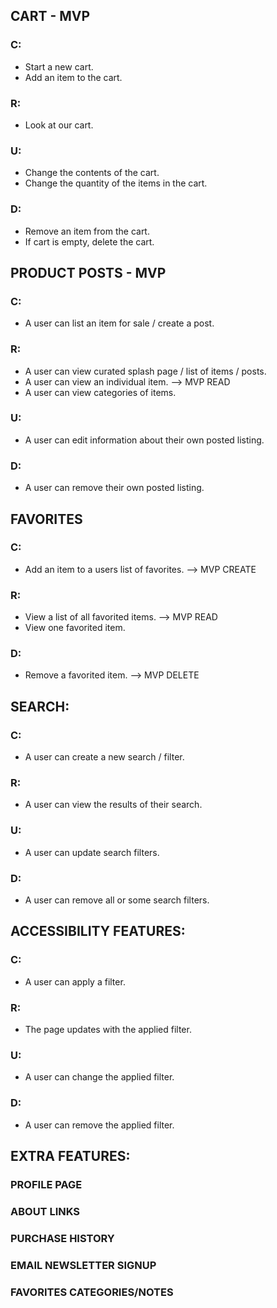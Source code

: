 ## CART - MVP

### C:

- Start a new cart.
- Add an item to the cart.

### R:

- Look at our cart.

### U:

- Change the contents of the cart.
- Change the quantity of the items in the cart.

### D:

- Remove an item from the cart.
- If cart is empty, delete the cart.


## PRODUCT POSTS - MVP

### C:

- A user can list an item for sale / create a post.

### R:

- A user can view curated splash page / list of items / posts.
- A user can view an individual item. --> MVP READ
- A user can view categories of items.

### U:

- A user can edit information about their own posted listing.

### D:

- A user can remove their own posted listing.


## FAVORITES

### C:

- Add an item to a users list of favorites. --> MVP CREATE

### R:

- View a list of all favorited items. --> MVP READ
- View one favorited item.

### D:

- Remove a favorited item. --> MVP DELETE

## SEARCH:

### C:

- A user can create a new search / filter.

### R:

- A user can view the results of their search.

### U:

- A user can update search filters.

### D:

- A user can remove all or some search filters.


## ACCESSIBILITY FEATURES:

### C:

- A user can apply a filter.

### R:

- The page updates with the applied filter.

### U:

- A user can change the applied filter.

### D:

- A user can remove the applied filter.




## EXTRA FEATURES:

### PROFILE PAGE
### ABOUT LINKS
### PURCHASE HISTORY
### EMAIL NEWSLETTER SIGNUP
### FAVORITES CATEGORIES/NOTES
